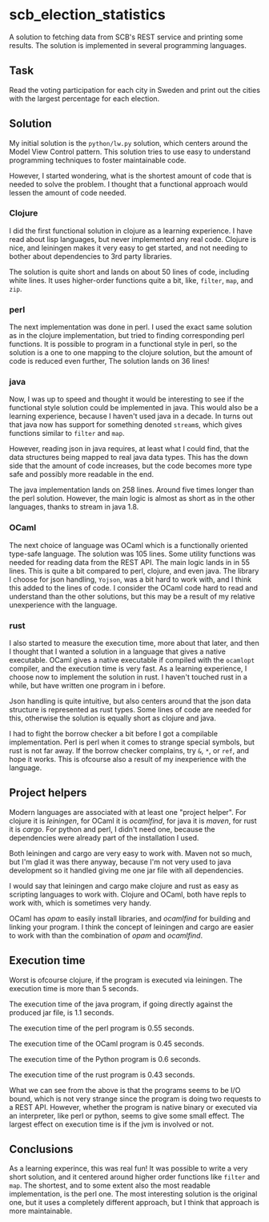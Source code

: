 # scb_election_statistics

A solution to fetching data from SCB's REST service and printing some 
results. The solution is implemented in several programming languages. 

## Task

Read the voting participation for each city in Sweden and print out
the cities with the largest percentage for each election.

## Solution

My initial solution is the `python/lw.py` solution, which centers around 
the Model View Control pattern. This solution tries to use easy to 
understand programming techniques to foster maintainable code. 

However, I started wondering, what is the shortest amount of code that is 
needed to solve the problem. I thought that a functional approach would 
lessen the amount of code needed.
 
### Clojure 

I did the first functional solution in clojure as a learning experience. I 
have read about lisp languages, but never implemented any real code. 
Clojure is nice, and leiningen makes it very easy to get started, and not 
needing to bother about dependencies to 3rd party libraries.
 
The solution is quite short and lands on about 50 lines of code, including 
white lines. It uses higher-order functions quite a bit, like, `filter`, 
`map`, and `zip`.
 
### perl
 
The next implementation was done in perl. I used the exact same solution 
as in the clojure implementation, but tried to finding corresponding perl 
functions. It is possible to program in a functional style in perl, so the 
solution is a one to one mapping to the clojure solution, but the amount 
of code is reduced even further, The solution lands on 36 lines!
 
### java
 
Now, I was up to speed and thought it would be interesting to see if the 
functional style solution could be implemented in java. This would also be 
a learning experience, because I haven't used java in a decade. In turns 
out that java now has support for something denoted `stream`s, which gives 
functions similar to `filter` and `map`.
 
However, reading json in java requires, at least what I could find, that 
the data structures being mapped to real java data types. This has the 
down side that the amount of code increases, but the code becomes more 
type safe and possibly more readable in the end.
 
The java implementation lands on 258 lines. Around five times longer than 
the perl solution. However, the main logic is almost as short as in the 
other languages, thanks to stream in java 1.8.
 
### OCaml
 
The next choice of language was OCaml which is a functionally oriented 
type-safe language. The solution was 105 lines. Some utility functions was 
needed for reading data from the REST API. The main logic lands in in 55 
lines. This is quite a bit compared to perl, clojure, and even java. The 
library I choose for json handling, `Yojson`, was a bit hard to work with, 
and I think this added to the lines of code. I consider the OCaml code 
hard to read and understand than the other solutions, but this may be a 
result of my relative unexperience with the language. 
  
### rust
 
I also started to measure the execution time, more about that later, and 
then I thought that I wanted a solution in a language that gives a native 
executable. OCaml gives a native executable if compiled with the 
`ocamlopt` compiler, and the execution time is very fast. As a learning 
experience, I choose now to implement the solution in rust. I haven't 
touched rust in a while, but have written one program in i before. 
 
Json handling is quite intuitive, but also centers around that the json 
data structure is represented as rust types. Some lines of code are needed 
for this, otherwise the solution is equally short as clojure and java. 

I had to fight the borrow checker a bit before I got a compilable 
implementation. Perl is perl when it comes to strange special symbols, but 
rust is not far away. If the borrow checker complains, try `&`, `*`, or 
`ref`, and hope it works. This is ofcourse also a result of my 
inexperience with the language. 

## Project helpers

Modern languages are associated with at least one "project helper". For 
clojure it is _leiningen_, for OCaml it is _ocamlfind_, for java it is 
_maven_, for rust it is _cargo_. For python and perl, I didn't need one, 
because the dependencies were already part of the installation I used.
 
Both leiningen and cargo are very easy to work with. Maven not so much, 
but I'm glad it was there anyway, because I'm not very used to java 
development so it handled giving me one jar file with all dependencies.
 
I would say that leiningen and cargo make clojure and rust as easy as 
scripting languages to work with. Clojure and OCaml, both have repls to 
work with, which is sometimes very handy.
 
OCaml has _opam_ to easily install libraries, and _ocamlfind_ for building 
and linking your program. I think the concept of leiningen and cargo are 
easier to work with than the combination of _opam_ and _ocamlfind_. 

## Execution time

Worst is ofcourse clojure, if the program is executed via leiningen. The 
execution time is more than 5 seconds.
 
The execution time of the java program, if going directly against the 
produced jar file, is 1.1 seconds. 
 
The execution time of the perl program is 0.55 seconds.
 
The execution time of the OCaml program is 0.45 seconds.

The execution time of the Python program is 0.6 seconds.

The execution time of the rust program is 0.43 seconds.

What we can see from the above is that the programs seems to be I/O bound, 
which is not very strange since the program is doing two requests to a 
REST API. However, whether the program is native binary or executed via an 
interpreter, like perl or python, seems to give some small effect. The 
largest effect on execution time is if the jvm is involved or not.
 
## Conclusions
 
As a learning experince, this was real fun! It was possible to write a 
very short solution, and it centered around higher order functions like 
`filter` and `map`. The shortest, and to some extent also the most 
readable implementation, is the perl one. The most interesting solution is 
the original one, but it uses a completely different approach, but I think 
that approach is more maintainable. 
